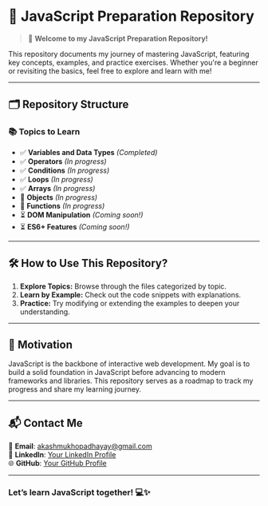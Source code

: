 # 📜 **JavaScript Preparation Repository**  

> 🚀 **Welcome to my JavaScript Preparation Repository!**  

This repository documents my journey of mastering JavaScript, featuring key concepts, examples, and practice exercises. Whether you're a beginner or revisiting the basics, feel free to explore and learn with me!  

---

## 🗂️ **Repository Structure**  

### 📚 **Topics to Learn**  
- ✅ **Variables and Data Types** *(Completed)*  
- ✅ **Operators** *(In progress)*  
- ✅ **Conditions** *(In progress)*  
- ✅ **Loops** *(In progress)*  
- ✅ **Arrays** *(In progress)*  
- 🔄 **Objects** *(In progress)*  
- 🔄 **Functions** *(In progress)*  
- ⏳ **DOM Manipulation** *(Coming soon!)*  
- ⏳ **ES6+ Features** *(Coming soon!)*  

---

## 🛠️ **How to Use This Repository?**  

1. **Explore Topics:** Browse through the files categorized by topic.  
2. **Learn by Example:** Check out the code snippets with explanations.  
3. **Practice:** Try modifying or extending the examples to deepen your understanding.  

---

## 🌟 **Motivation**  

JavaScript is the backbone of interactive web development. My goal is to build a solid foundation in JavaScript before advancing to modern frameworks and libraries. This repository serves as a roadmap to track my progress and share my learning journey.  

---

## 📬 **Contact Me**  

💌 **Email**: [akashmukhopadhayay@gmail.com](mailto:akashmukhopadhayay@gmail.com)  
💼 **LinkedIn**: [Your LinkedIn Profile](#)  
🌐 **GitHub**: [Your GitHub Profile](#)  

---

### **Let’s learn JavaScript together! 💻✨**
